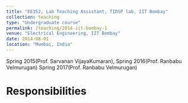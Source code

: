 ```yaml
---
title: "EE352, Lab Teaching Assistant, TIDSP lab, IIT Bombay"
collection: teaching
type: "Undergraduate course"
permalink: /teaching/2014-iit-bombay-1
venue: "Electrical Engineering, IIT Bombay"
date: 2014-08-01
location: "Mumbai, India"
---
```

Spring 2015(Prof. Sarvanan VijayaKumaran), 
Spring 2016(Prof. Ranbabu Velmurugan)
Spring 2017(Prof. Ranbabu Velmurugan)

Responsibilities
======

